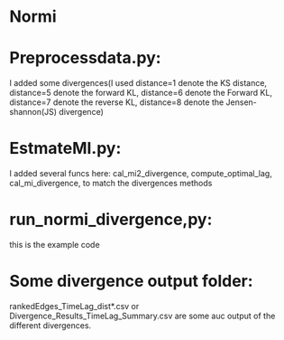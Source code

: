 # Normi

# Preprocessdata.py: 

I added some divergences(I used distance=1 denote the KS distance, distance=5 denote the forward KL, distance=6 denote the Forward KL, distance=7 denote the reverse KL, distance=8 denote the Jensen-shannon(JS) divergence)

# EstmateMI.py: 

I added several funcs here: cal_mi2_divergence, compute_optimal_lag, cal_mi_divergence, to match the divergences methods

# run_normi_divergence,py: 
this is the example code 

# Some divergence output folder: 
rankedEdges_TimeLag_dist*.csv  or Divergence_Results_TimeLag_Summary.csv are some auc output of the different divergences. 




